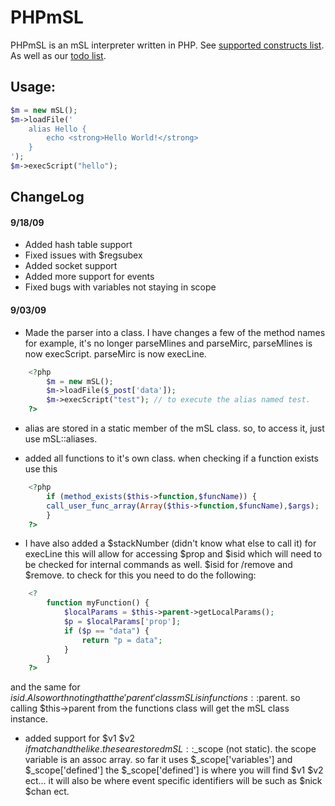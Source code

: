 PHPmSL
========

PHPmSL is an mSL interpreter written in PHP. See [supported constructs list](supported.md). As well as our [todo list](todo.md).

Usage:
--------

```php
$m = new mSL(); 
$m->loadFile('
    alias Hello {
        echo <strong>Hello World!</strong>
    }
'); 
$m->execScript("hello");
```

ChangeLog
--------

#### 9/18/09 ####
  * Added hash table support
  * Fixed issues with $regsubex
  * Added socket support
  * Added more support for events
  * Fixed bugs with variables not staying in scope

#### 9/03/09 ####


  * Made the parser into a class. I have changes a few of the method names for example, it's no longer parseMlines and parseMirc, parseMlines is now execScript. parseMirc is now execLine.
```php
    <?php
        $m = new mSL();
        $m->loadFile($_post['data']);
        $m->execScript("test"); // to execute the alias named test.
    ?>
```
  * alias are stored in a static member of the mSL class. so, to access it, just use mSL::aliases.

  * added all functions to it's own class. when checking if a function exists use this
```php
    <?php
        if (method_exists($this->function,$funcName)) {
        call_user_func_array(Array($this->function,$funcName),$args);
        }
    ?>
```
  * I have also added a $stackNumber (didn't know what else to call it) for execLine this will allow for accessing $prop and $isid which will need to be checked for internal commands as well. $isid for /remove and $remove. to check for this you need to do the following:
```php
    <?
        function myFunction() { 
            $localParams = $this->parent->getLocalParams();
            $p = $localParams['prop'];
            if ($p == "data") { 
                return "p = data";
            }
        }
    ?>
```
  and the same for $isid. Also worth noting that the 'parent' class mSL is in functions::$parent. so calling $this->parent from the functions class will get the mSL class instance.

  * added support for $v1 $v2 $ifmatch and the like. these are stored mSL::$_scope (not static). the scope variable is an assoc array. so far it uses $_scope['variables'] and $_scope['defined'] the $_scope['defined'] is where you will find $v1 $v2 ect... it will also be where event specific identifiers will be such as $nick $chan ect.
  

